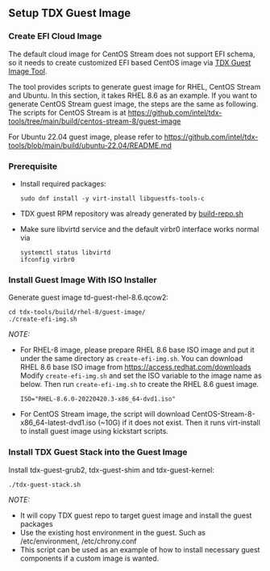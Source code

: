 ## Setup TDX Guest Image

### Create EFI Cloud Image

The default cloud image for CentOS Stream does not support EFI schema, so it needs
to create customized EFI based CentOS image via [TDX Guest Image Tool](https://github.com/intel/tdx-tools/tree/main/build/centos-stream-8/guest-image).

The tool provides scripts to generate guest image for RHEL, CentOS Stream and Ubuntu. In this section, it takes RHEL 8.6 as an example. If you want to generate CentOS Stream guest image, the steps are the same as following. The scripts for CentOS Stream is at https://github.com/intel/tdx-tools/tree/main/build/centos-stream-8/guest-image

For Ubuntu 22.04 guest image, please refer to https://github.com/intel/tdx-tools/blob/main/build/ubuntu-22.04/README.md

### Prerequisite

- Install required packages:

  ```
  sudo dnf install -y virt-install libguestfs-tools-c
  ```

- TDX guest RPM repository was already generated by [build-repo.sh](https://github.com/intel/tdx-tools/tree/main/build/rhel-8/build-repo.sh)

- Make sure libvirtd service and the default virbr0 interface works normal via

  ```
  systemctl status libvirtd
  ifconfig virbr0
  ```

### Install Guest Image With ISO Installer

Generate guest image td-guest-rhel-8.6.qcow2:

```
cd tdx-tools/build/rhel-8/guest-image/
./create-efi-img.sh
```

_NOTE:_

- For RHEL-8 image, please prepare RHEL 8.6 base ISO image and put it under the same directory as `create-efi-img.sh`. You can download RHEL 8.6 base ISO image from
<https://access.redhat.com/downloads>
Modify `create-efi-img.sh` and set the ISO variable to the image name as below.
Then run `create-efi-img.sh` to create the RHEL 8.6 guest image.

  ```
  ISO="RHEL-8.6.0-20220420.3-x86_64-dvd1.iso"
  ```

- For CentOS Stream image, the script will download CentOS-Stream-8-x86_64-latest-dvd1.iso (~10G) if it does not exist. Then it runs virt-install to install guest image using kickstart scripts.

### Install TDX Guest Stack into the Guest Image

Install tdx-guest-grub2, tdx-guest-shim and tdx-guest-kernel:

```
./tdx-guest-stack.sh
```

_NOTE:_

- It will copy TDX guest repo to target guest image and install the guest
packages
- Use the existing host environment in the guest. Such as /etc/environment,
/etc/chrony.conf
- This script can be used as an example of how to install necessary guest
components if a custom image is wanted.
